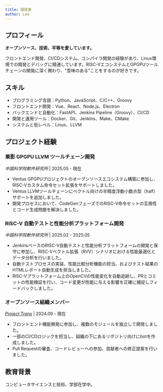 ```yaml
---
title: 履歴書
author: Lee
---
```


## プロフィール

**オープンソース、技術、平等を愛しています。**

フロントエンド開発、CI/CDシステム、コンパイラ開発の経験があり、Linux環境での開発とデバッグに精通しています。RISC-VエコシステムとGPGPUツールチェーンの開発に深く関わり、"意味のある"ことをするのが好きです。

## スキル

- プログラミング言語：Python、JavaScript、C/C++、Groovy
- フロントエンド開発：Vue、React、Node.js、Electron
- バックエンドと自動化：FastAPI、Jenkins Pipeline（Groovy）、CI/CD
- 開発と運用ツール：Docker、Git、Jenkins、Make、CMake
- システムと低レベル：Linux、LLVM

## プロジェクト経験

### 乗影 GPGPU LLVM ツールチェーン開発

_中国科学院軟件研究所_ | 2025.05 - 現在

- Ventus GPGPUプロジェクトのオープンソースエコシステム構築に参加し、RISC-Vカスタム命令セット拡張をサポートしました。
- Ventus LLVMツールチェーンにベクトル向けの半精度浮動小数点型（half）サポートを追加しました。
- 開発プロセスにおいて、CodeGenフェーズでのRISC-V命令セットの互換性とコード生成問題を解決しました。

### RISC-V 自動テストと性能分析プラットフォーム開発

_中国科学院軟件研究所_ | 2025.02 - 2025.05

- JenkinsベースのRISC-V自動テストと性能分析プラットフォームの開発と保守に参加し、RISC-Vベクトル拡張（RVV）シナリオにおける性能最適化とデータ分析を行いました。
- 自動テストプロセスの実装、性能比較分析機能の担当、およびテスト結果のHTMLレポート自動生成を担当しました。
- RISC-Vプラットフォーム上のOpenCVの性能変化を自動追跡し、PRとコミットの性能検証を行い、コード変更が性能に与える影響を正確に捕捉しフィードバックしました。

### オープンソース組織メンバー

_[Project Trans](https://github.com/project-trans)_ | 2024.09 - 現在

- フロントエンド機能開発に参加し、複数のモジュールを独立して開発しました。
- 一部のCI/CDロジックを担当し、組織の下にあるリポジトリ向けにbotを作成しました。
- Pull Requestの審査、コードレビューへの参加、貢献者への修正提案を行いました。

## 教育背景

コンピュータサイエンスと技術、学部在学中。

<!-- 其他不重要的经历，仅作记录。 -->

<!-- ### 小米社区 PK 台板块主持人

_小米社区_ | 2021.08 - 2023.12

- 累计创作内容 470+ 篇，累计互动量 122w+，平均互动量 2600+，单帖最高互动量达 2.8w+，多次打造爆款内容。
-->
